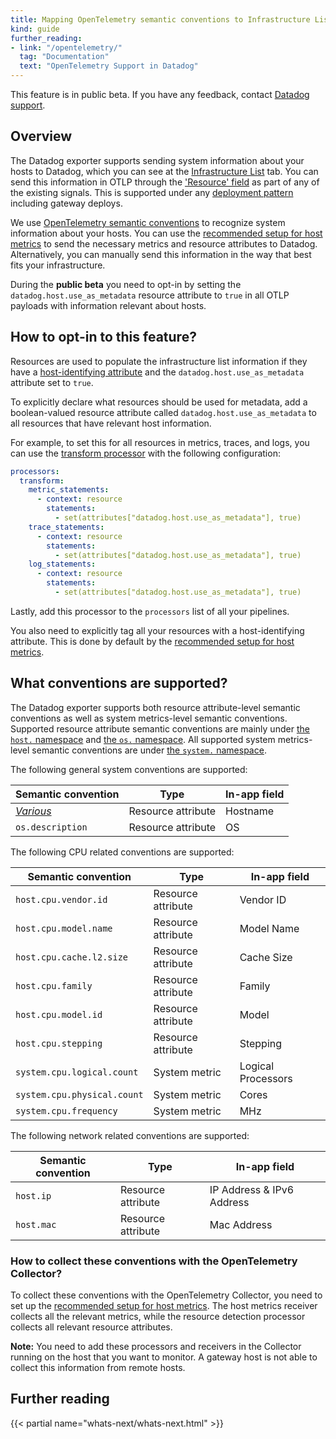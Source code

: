 ```yaml
---
title: Mapping OpenTelemetry semantic conventions to Infrastructure List host information
kind: guide
further_reading:
- link: "/opentelemetry/"
  tag: "Documentation"
  text: "OpenTelemetry Support in Datadog"
---
```


<div class="alert alert-warning">
This feature is in public beta. If you have any feedback, contact <a href="https://docs.datadoghq.com/help/">Datadog support</a>.
</div>

## Overview

The Datadog exporter supports sending system information about your hosts to Datadog, which you can see at the [Infrastructure List][6] tab. You can send this information in OTLP through the ['Resource' field][1] as part of any of the existing signals. This is supported under any [deployment pattern][9] including gateway deploys. 

We use [OpenTelemetry semantic conventions][2] to recognize system information about your hosts. You can use the [recommended setup for host metrics][3] to send the necessary metrics and resource attributes to Datadog. Alternatively, you can manually send this information in the way that best fits your infrastructure.

During the **public beta** you need to opt-in by setting the `datadog.host.use_as_metadata` resource attribute to `true` in all OTLP payloads with information relevant about hosts.

## How to opt-in to this feature?

Resources are used to populate the infrastructure list information if they have a [host-identifying attribute][10] and the `datadog.host.use_as_metadata` attribute set to `true`.

To explicitly declare what resources should be used for metadata, add a boolean-valued resource attribute called `datadog.host.use_as_metadata` to all resources that have relevant host information.

For example, to set this for all resources in metrics, traces, and logs, you can use the [transform processor][7] with the following configuration:

```yaml
processors:
  transform:
    metric_statements:
      - context: resource
        statements:
          - set(attributes["datadog.host.use_as_metadata"], true)
    trace_statements:
      - context: resource
        statements:
          - set(attributes["datadog.host.use_as_metadata"], true)
    log_statements:
      - context: resource
        statements:
          - set(attributes["datadog.host.use_as_metadata"], true)
```

Lastly, add this processor to the `processors` list of all your pipelines.

You also need to explicitly tag all your resources with a host-identifying attribute. This is done by default by the [recommended setup for host metrics][3].

## What conventions are supported?

The Datadog exporter supports both resource attribute-level semantic conventions as well as system metrics-level semantic conventions. Supported resource attribute semantic conventions are mainly under [the `host.` namespace][4] and [the `os.` namespace][8]. All supported system metrics-level semantic conventions are under [the `system.` namespace][5].

The following general system conventions are supported:

| Semantic convention | Type               | In-app field |
|---------------------|--------------------|--------------|
| [*Various*][10]     | Resource attribute | Hostname     |
| `os.description`    | Resource attribute | OS           |

The following CPU related conventions are supported:

| Semantic convention         | Type               | In-app field       |
|-----------------------------|--------------------|--------------------|
| `host.cpu.vendor.id`        | Resource attribute | Vendor ID          |
| `host.cpu.model.name`       | Resource attribute | Model Name         |
| `host.cpu.cache.l2.size`    | Resource attribute | Cache Size         |
| `host.cpu.family`           | Resource attribute | Family             |
| `host.cpu.model.id`         | Resource attribute | Model              |
| `host.cpu.stepping`         | Resource attribute | Stepping           |
| `system.cpu.logical.count`  | System metric      | Logical Processors |
| `system.cpu.physical.count` | System metric      | Cores              |
| `system.cpu.frequency`      | System metric      | MHz                |

The following network related conventions are supported:

| Semantic convention | Type               | In-app field              |
|---------------------|--------------------|---------------------------|
| `host.ip`           | Resource attribute | IP Address & IPv6 Address |
| `host.mac`          | Resource attribute | Mac Address               |

### How to collect these conventions with the OpenTelemetry Collector?

To collect these conventions with the OpenTelemetry Collector, you need to set up the [recommended setup for host metrics][3]. The host metrics receiver collects all the relevant metrics, while the resource detection processor collects all relevant resource attributes.

**Note:** You need to add these processors and receivers in the Collector running on the host that you want to monitor. A gateway host is not able to collect this information from remote hosts.

## Further reading

{{< partial name="whats-next/whats-next.html" >}}

[1]: https://opentelemetry.io/docs/concepts/glossary/#resource
[2]: https://opentelemetry.io/docs/concepts/semantic-conventions/
[3]: /opentelemetry/collector_exporter/host_metrics
[4]: https://opentelemetry.io/docs/specs/semconv/resource/host/
[5]: https://opentelemetry.io/docs/specs/semconv/system/system-metrics/
[6]: /infrastructure/list/
[7]: https://github.com/open-telemetry/opentelemetry-collector-contrib/tree/main/processor/transformprocessor#transform-processor
[8]: https://opentelemetry.io/docs/specs/semconv/resource/os/
[9]: https://opentelemetry.io/docs/collector/deployment/
[10]: /metrics/open_telemetry/otlp_metric_types/?tab=sum#hostname-resolution
